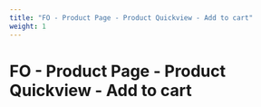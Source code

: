 ```yaml
---
title: "FO - Product Page - Product Quickview - Add to cart"
weight: 1
---
```


# FO - Product Page - Product Quickview - Add to cart
